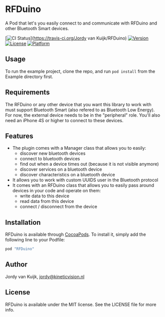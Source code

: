 # RFDuino
A Pod that let's you easily connect to and communicate with RFDuino and other Bluetooth Smart devices.

[![CI Status](http://img.shields.io/travis/Kukiwon/rfduino-swift.svg?style=flat)](https://travis-ci.org/Jordy van Kuijk/RFDuino)
[![Version](https://img.shields.io/cocoapods/v/RFDuino.svg?style=flat)](http://cocoapods.org/pods/RFDuino)
[![License](https://img.shields.io/cocoapods/l/RFDuino.svg?style=flat)](http://cocoapods.org/pods/RFDuino)
[![Platform](https://img.shields.io/cocoapods/p/RFDuino.svg?style=flat)](http://cocoapods.org/pods/RFDuino)

## Usage

To run the example project, clone the repo, and run `pod install` from the Example directory first.

## Requirements

The RFDuino or any other device that you want this library to work with must support Bluetooth Smart (also refered to as Bluetooth Low Energy). For now, the external device needs to be in the "peripheral" role. You'll also need an iPhone 4S or higher to connect to these devices.

## Features

* The plugin comes with a Manager class that allows you to easily:
  * discover new bluetooth devices
  * connect to bluetooth devices
  * find out when a device times out (because it is not visible anymore)
  * discover services on a bluetooth device
  * discover characteristics on a bluetooth device
* It allows you to work with custom UUIDS user in the Bluetooth protocol
* It comes with an RFDuino class that allows you to easily pass around devices in your code and operate on them:
  * write data to this device
  * read data from this device
  * connect / disconnect from the device

## Installation

RFDuino is available through [CocoaPods](http://cocoapods.org). To install
it, simply add the following line to your Podfile:

```ruby
pod "RFDuino"
```

## Author

Jordy van Kuijk, jordy@kineticvision.nl

## License

RFDuino is available under the MIT license. See the LICENSE file for more info.
